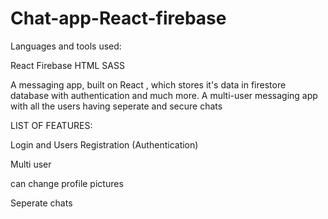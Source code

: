 # Chat-app-React-firebase

Languages and tools used:

React 
Firebase
HTML
SASS

A messaging app, built on React , which stores it's data in firestore database with authentication and much more. A multi-user messaging app with all the users having seperate and secure chats


LIST OF FEATURES:

Login and Users Registration (Authentication)

Multi user


can change profile pictures


Seperate chats 
